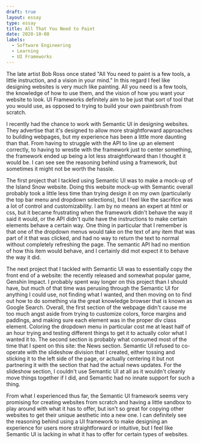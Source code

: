 ```yaml
---
draft: true
layout: essay
type: essay
title: All That You Need to Paint
date: 2020-10-08
labels:
  - Software Engineering
  - Learning
  - UI Frameworks
---
```


<p>The late artist Bob Ross once stated "All You need to paint is a few tools, a little instruction, and a vision in your mind." In this regard I feel like designing websites is very much like painting. All you need is a few tools, the knowledge of how to use them, and the vision of how you want your website to look. UI Frameworks definitely aim to be just that sort of tool that you would use, as opposed to trying to build your own paintbrush from scratch.</p>
<p>I recently had the chance to work with Semantic UI in designing websites. They advertise that it's designed to allow more straightforward approaches to building webpages, but my experience has been a little more daunting than that. From having to struggle with the API to line up an element correctly, to having to wrestle with the framework just to center something, the framework ended up being a lot less straightforward than I thought it would be.
I can see see the reasoning behind using a framework, but sometimes it might not be worth the hassle. 
</p> 
<p> The first project that I tackled using Semantic UI was to make a mock-up of the Island Snow website. Doing this website mock-up with Semantic overall probably took a little less time than trying design it on my own (particularly the top bar menu and dropdown selections), but I feel like the sacrifice was a lot of control and customizability. I am by no means an expert at html or css, but it became frustrating when the framework didn't behave the way it said it would, or the API didn't quite have the instructions to make certain elements behave a certain way. One thing in particular that I remember is that one of the dropdown menus would take on the text of any item that was part of it that was clicked, and had no way to return the text to normal without completely refreshing the page. The semantic API had no mention of how this item would behave, and I certainly did mot expect it to behave the way it did. </p>
<p> The next project that I tackled with Semantic UI was to essentially copy the front end of a website: the recently released and somewhat popular game, Genshin Impact. I probably spent way longer on this project than I should have, but much of that time was perusing through the Semantic UI for anything I could use, not finding what I wanted, and then moving on to find out how to do something via the great knowledge browser that is known as Google Search. Overall, the first section of the webpage didn't cause me too much angst aside from trying to customize colors, force margins and paddings, and making sure each element was in the proper div class element. Coloring the dropdown menu in particular cost me at least half of an hour trying and testing different things to get it to actually color what I wanted it to. The second section is probably what consumed most of the time that I spent on this site: the News section. Semantic UI refused to co-operate with the slideshow division that I created, either tossing and sticking it to the left side of the page, or actually centering it but not partnering it with the section that had the actual news updates. For the slideshow section, I couldn't use Semantic UI at all as it wouldn't cleanly move things together if I did, and Semantic had no innate support for such a thing.</p>
<p> From what I experienced thus far, the Semantic UI framework seems very promising for creating websites from scratch and having a little sandbox to play around with what it has to offer, but isn't so great for copying other websites to get their unique aesthetic into a new one. I can definitely see the reasoning behind using a UI framework to make designing an experience for users more straightforward or intuitive, but I feel like Semantic UI is lacking in what it has to offer for certain types of websites. 
